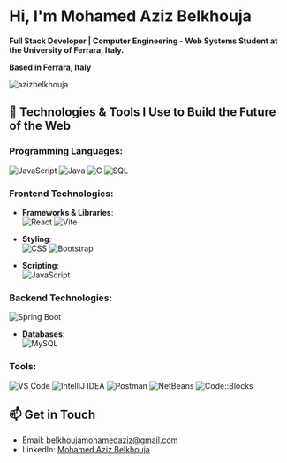 # Hi, I'm Mohamed Aziz Belkhouja

**Full Stack Developer | Computer Engineering - Web Systems Student at the University of Ferrara, Italy.**

**Based in Ferrara, Italy**

<p><img align="center" src="https://github-readme-stats.vercel.app/api/top-langs?username=azizbelkhouja&show_icons=true&locale=en&layout=compact" alt="azizbelkhouja" /></p>

## 🚀 Technologies & Tools I Use to Build the Future of the Web

### Programming Languages:
![JavaScript](https://img.shields.io/badge/-JavaScript-F7DF1E?style=flat&logo=javascript&logoColor=black)
![Java](https://img.shields.io/badge/-Java-007396?style=flat&logo=java&logoColor=white)
![C](https://img.shields.io/badge/-C-A8B9CC?style=flat&logo=c&logoColor=white)
![SQL](https://img.shields.io/badge/-SQL-4479A1?style=flat&logo=postgresql&logoColor=white)
<!--
![NoSQL](https://img.shields.io/badge/-NoSQL-3C873A?style=flat&logo=mongodb&logoColor=white)
![TypeScript](https://img.shields.io/badge/-TypeScript-007ACC?style=flat&logo=typescript&logoColor=white)
-->

### Frontend Technologies:
- **Frameworks & Libraries**:  
![React](https://img.shields.io/badge/-React-61DAFB?style=flat&logo=react&logoColor=black)
![Vite](https://img.shields.io/badge/-Vite-646CFF?style=flat&logo=vite&logoColor=white)
<!--
![Angular](https://img.shields.io/badge/-Angular-DD0031?style=flat&logo=angular&logoColor=white)
![Redux](https://img.shields.io/badge/-Redux-764ABC?style=flat&logo=redux&logoColor=white)
![jQuery](https://img.shields.io/badge/-jQuery-0769AD?style=flat&logo=jquery&logoColor=white)
-->

- **Styling**:  
![CSS](https://img.shields.io/badge/-CSS-1572B6?style=flat&logo=css3&logoColor=white)
![Bootstrap](https://img.shields.io/badge/-Bootstrap-563D7C?style=flat&logo=bootstrap&logoColor=white)
<!--
![Tailwind CSS](https://img.shields.io/badge/-Tailwind%20CSS-38B2AC?style=flat&logo=tailwind-css&logoColor=white)
![SASS](https://img.shields.io/badge/-SASS-CC6699?style=flat&logo=sass&logoColor=white)
-->

- **Scripting**:  
![JavaScript](https://img.shields.io/badge/-JavaScript-F7DF1E?style=flat&logo=javascript&logoColor=black)
<!--
![TypeScript](https://img.shields.io/badge/-TypeScript-007ACC?style=flat&logo=typescript&logoColor=white)
-->
### Backend Technologies:
![Spring Boot](https://img.shields.io/badge/-Spring%20Boot-6DB33F?style=flat&logo=spring-boot&logoColor=white)
- **Databases**:  
![MySQL](https://img.shields.io/badge/-MySQL-4479A1?style=flat&logo=mysql&logoColor=white)
<!--
- **Frameworks**:  
![ExpressJS](https://img.shields.io/badge/-ExpressJS-000000?style=flat&logo=express&logoColor=white)
![NodeJS](https://img.shields.io/badge/-NodeJS-339933?style=flat&logo=node.js&logoColor=white)

- **APIs**:  
![RESTful APIs](https://img.shields.io/badge/-RESTful%20APIs-005571?style=flat&logo=api&logoColor=white)
![JSON](https://img.shields.io/badge/-JSON-000000?style=flat&logo=json&logoColor=white)
![AJAX](https://img.shields.io/badge/-AJAX-005571?style=flat&logo=ajax&logoColor=white)

![MongoDB](https://img.shields.io/badge/-MongoDB-47A248?style=flat&logo=mongodb&logoColor=white)
![SQL](https://img.shields.io/badge/-SQL-4479A1?style=flat&logo=postgresql&logoColor=white)
![PostgreSQL](https://img.shields.io/badge/-PostgreSQL-4169E1?style=flat&logo=postgresql&logoColor=white)
![NoSQL](https://img.shields.io/badge/-NoSQL-3C873A?style=flat&logo=mongodb&logoColor=white)-->

### Tools:
<!--![Git](https://img.shields.io/badge/-Git-F05032?style=flat&logo=git&logoColor=white)
![GitHub](https://img.shields.io/badge/-GitHub-181717?style=flat&logo=github&logoColor=white)-->
![VS Code](https://img.shields.io/badge/-VS%20Code-007ACC?style=flat&logo=visual-studio-code&logoColor=white)
![IntelliJ IDEA](https://img.shields.io/badge/-IntelliJ%20IDEA-000000?style=flat&logo=intellij-idea&logoColor=white)
![Postman](https://img.shields.io/badge/-Postman-FF6C37?style=flat&logo=postman&logoColor=white)
![NetBeans](https://img.shields.io/badge/-NetBeans-1B6AC6?style=flat&logo=apache-netbeans-ide&logoColor=white)
![Code::Blocks](https://img.shields.io/badge/-Code::Blocks-CC6666?style=flat&logo=code-blocks&logoColor=white)

## 📫 Get in Touch

- Email: belkhoujamohamedaziz@gmail.com  
- LinkedIn: [Mohamed Aziz Belkhouja](https://www.linkedin.com/in/mohamed-aziz-belkhouja/)
